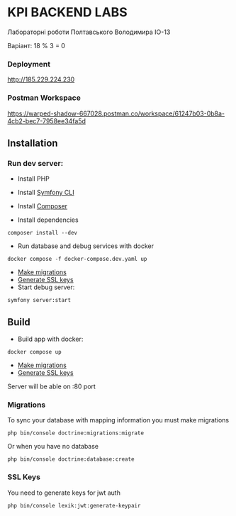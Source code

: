 # KPI BACKEND LABS

Лабораторні роботи Полтавського Володимира IO-13

Варіант: 18 % 3 = 0

### Deployment

http://185.229.224.230

### Postman Workspace

https://warped-shadow-667028.postman.co/workspace/61247b03-0b8a-4cb2-bec7-7958ee34fa5d

## Installation

### Run dev server:
- Install PHP

- Install [Symfony CLI](https://symfony.com/download "Symfony CLI")

- Install [Composer](https://getcomposer.org/download "Composer")

- Install dependencies
```shell
composer install --dev
```
- Run database and debug services with docker
```shell
docker compose -f docker-compose.dev.yaml up
```
- [Make migrations](#migrations)
- [Generate SSL keys](#ssl-keys)
- Start debug server:

```shell
symfony server:start
```

## Build
- Build app with docker:
```shell
docker compose up
```
- [Make migrations](#migrations)
- [Generate SSL keys](#ssl-keys)

Server will be able on :80 port

### Migrations
To sync your database with mapping information you must make migrations
```shell
php bin/console doctrine:migrations:migrate 
```

Or when you have no database
```shell
php bin/console doctrine:database:create 
```
### SSL Keys
You need to generate keys for jwt auth
```shell
php bin/console lexik:jwt:generate-keypair
```
